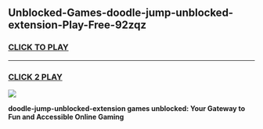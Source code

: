 
## Unblocked-Games-doodle-jump-unblocked-extension-Play-Free-92zqz
<h3>
<a href="https://premium76.site?title=doodle-jump-unblocked-extension&ref=18A1">CLICK TO PLAY</a></h3>
<hr>

<h3>
<a href="https://premium76.site?title=doodle-jump-unblocked-extension&ref=18A1">CLICK 2 PLAY</a>
  
</h3>

<a href="https://premium76.site?title=doodle-jump-unblocked-extension&ref=18A1"><img src="https://clearcache.store/games.png"></a>


**doodle-jump-unblocked-extension games unblocked: Your Gateway to Fun and Accessible Online Gaming**
